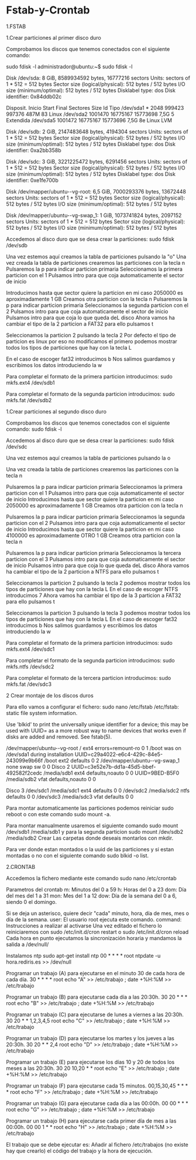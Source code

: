 # Fstab-y-Crontab
1.FSTAB

1.Crear particiones al primer disco duro

Comprobamos los discos que tenemos conectados con el siguiente comando:

sudo fdisk -l
administrador@ubuntu:~$ sudo fdisk -l

Disk /dev/sda: 8 GiB, 8589934592 bytes, 16777216 sectors
Units: sectors of 1 * 512 = 512 bytes
Sector size (logical/physical): 512 bytes / 512 bytes
I/O size (minimum/optimal): 512 bytes / 512 bytes
Disklabel type: dos
Disk identifier: 0x84ddb02c

Disposit.  Inicio   Start    Final Sectores  Size Id Tipo
/dev/sda1  *         2048   999423   997376  487M 83 Linux
/dev/sda2         1001470 16775167 15773698  7,5G  5 Extendida
/dev/sda5         1001472 16775167 15773696  7,5G 8e Linux LVM


Disk /dev/sdb: 2 GiB, 2147483648 bytes, 4194304 sectors
Units: sectors of 1 * 512 = 512 bytes
Sector size (logical/physical): 512 bytes / 512 bytes
I/O size (minimum/optimal): 512 bytes / 512 bytes
Disklabel type: dos
Disk identifier: 0xa2bb358b


Disk /dev/sdc: 3 GiB, 3221225472 bytes, 6291456 sectors
Units: sectors of 1 * 512 = 512 bytes
Sector size (logical/physical): 512 bytes / 512 bytes
I/O size (minimum/optimal): 512 bytes / 512 bytes
Disklabel type: dos
Disk identifier: 0xe1fe700b


Disk /dev/mapper/ubuntu--vg-root: 6,5 GiB, 7000293376 bytes, 13672448 sectors
Units: sectors of 1 * 512 = 512 bytes
Sector size (logical/physical): 512 bytes / 512 bytes
I/O size (minimum/optimal): 512 bytes / 512 bytes


Disk /dev/mapper/ubuntu--vg-swap_1: 1 GiB, 1073741824 bytes, 2097152 sectors
Units: sectors of 1 * 512 = 512 bytes
Sector size (logical/physical): 512 bytes / 512 bytes
I/O size (minimum/optimal): 512 bytes / 512 bytes



Accedemos al disco duro que se desa crear la particiones:
sudo fdisk /dev/sdb

Una vez estemos aquí creamos la tabla de particiones pulsando la "o"
Una vez creada la tabla de particiones crearemos las particiones con la tecla n
Pulsaremos la p para indicar particion primaria
Seleccionamos la primera particion con el 1
Pulsamos intro para que coja automaticamente el sector de inicio


Introducimos hasta que sector quiere la particion en mi caso 2050000 es aproximadamente 1 GB
Creamos otra particion con la tecla n
Pulsaremos la p para indicar particion primaria
Seleccionamos la segunda particion con el 2
Pulsamos intro para que coja automaticamente el sector de inicio
Pulsamos intro para que coja lo que queda deL disco
Ahora vamos ha cambiar el tipo de la 2 particion a FAT32 para ello pulsamos t


Seleccionamos la particion 2 pulsando la tecla 2
Por defecto el tipo de particion es linux por eso no modificamos el primero
podemos mostrar todos los tipos de particiones que hay con la tecla L


En el caso de escoger fat32 introducimos b
Nos salimos guardamos y escribimos los datos introduciendo la w

Para completar el formato de la primera particion introducimos:
sudo mkfs.ext4 /dev/sdb1


Para completar el formato de la segunda particion introducimos:
sudo mkfs.fat /dev/sdb2

1.Crear particiones al segundo disco duro

Comprobamos los discos que tenemos conectados con el siguiente comando:
sudo fdisk -l

Accedemos al disco duro que se desa crear la particiones:
sudo fdisk /dev/sdc

Una vez estemos aquí creamos la tabla de particiones pulsando la o

Una vez creada la tabla de particiones crearemos las particiones con la tecla n

Pulsaremos la p para indicar particion primaria
Seleccionamos la primera particion con el 1
Pulsamos intro para que coja automaticamente el sector de inicio
Introducimos hasta que sector quiere la particion en mi caso 2050000 es aproximadamente 1 GB
Creamos otra particion con la tecla n

Pulsaremos la p para indicar particion primaria
Seleccionamos la segunda particion con el 2
Pulsamos intro para que coja automaticamente el sector de inicio
Introducimos hasta que sector quiere la particion en mi caso 4100000 es aproximadamente OTRO 1 GB
Creamos otra particion con la tecla n

Pulsaremos la p para indicar particion primaria
Seleccionamos la tercera particion con el 3
Pulsamos intro para que coja automaticamente el sector de inicio
Pulsamos intro para que coja lo que queda deL disco
Ahora vamos ha cambiar el tipo de la 2 particion a NTFS para ello pulsamos t

Seleccionamos la particion 2 pulsando la tecla 2
podemos mostrar todos los tipos de particiones que hay con la tecla L
En el caso de escoger NTFS introducimos 7
Ahora vamos ha cambiar el tipo de la 3 particion a FAT32 para ello pulsamos t

Seleccionamos la particion 3 pulsando la tecla 3
podemos mostrar todos los tipos de particiones que hay con la tecla L
En el caso de escoger fat32 introducimos b
Nos salimos guardamos y escribimos los datos introduciendo la w

Para completar el formato de la primera particion introducimos:
sudo mkfs.ext4 /dev/sdc1

Para completar el formato de la segunda particion introducimos:
sudo mkfs.ntfs /dev/sdc2

Para completar el formato de la tercera particion introducimos:
sudo mkfs.fat /dev/sdc3

2 Crear montaje de los discos duros

Para ello vamos a configurar el fichero:
sudo nano /etc/fstab
/etc/fstab: static file system information.

Use 'blkid' to print the universally unique identifier for a
device; this may be used with UUID= as a more robust way to name devices
that works even if disks are added and removed. See fstab(5).

<file system> <mount point>   <type>  <options>       <dump>  <pass>
/dev/mapper/ubuntu--vg-root /               ext4    errors=remount-ro 0       1
/boot was on /dev/sda1 during installation
UUID=c29a4022-e6c4-429c-84e5-243099e9b66f /boot           ext2    defaults        0       2
/dev/mapper/ubuntu--vg-swap_1 none            swap    sw              0       0
Disco 2
UUID=c3e52e7b-dd1a-45d5-bbef-492582f2cedc       /media/sdb1     ext4    defaults,noauto         0       0
UUID=9BED-B5F0  /media/sdb2     vfat    defaults,noauto 0       0

Disco 3
/dev/sdc1       /media/sdc1     ext4    defaults        0       0
/dev/sdc2       /media/sdc2     ntfs    defaults        0       0
/dev/sdc3       /media/sdc3     vfat    defaults        0       0


Para montar automaticamente las particiones podemos reiniciar sudo reboot o con este comando sudo mount -a.

Para montar manualmente usaremos el siguiente comando sudo mount /dev/sdb1 /media/sdb1 y para la segunda particion sudo mount /dev/sdb2 /media/sdb2 Crear Las carpetas donde deseais montarlos con mkdir.

Para ver donde estan montados o la uuid de las particiones y si estan montadas o no con el siguiente comando
sudo blkid -o list.

2.CRONTAB

Accedemos la fichero mediante este comando
sudo nano /etc/crontab

Parametros del crontab
m: Minutos del 0 a 59
h: Horas del 0 a 23
dom: Día del mes del 1 a 31
mon: Mes del 1 a 12
dow: Día de la semana del 0 a 6, siendo 0 el domingo.

Si se deja un asterisco, quiere decir "cada" minuto, hora, día de mes, mes o día de la semana.
user: El usuario root ejecuta este comando.
command: Instrucciones a realizar al activarse
Una vez editado el fichero lo reiniciaremos con sudo /etc/init.d/cron restart o sudo /etc/init.d/cron reload
Cada hora en punto ejecutamos la sincronización horaria y mandamos la salida a /dev/null/


Instalamos ntp sudo apt-get install ntp
00 * * * * root ntpdate -u hora.rediris.es >> /dev/null

Programar un trabajo (A) para ejecutarse en el minuto 30 de cada hora de cada día.
30 * * * * root echo "A" >> /etc/trabajo ; date +%H:%M >> /etc/trabajo

Programar un trabajo (B) para ejecutarse cada día a las 20:30h.
30 20 * * * root echo "B" >> /etc/trabajo ; date +%H:%M >> /etc/trabajo

Programar un trabajo (C) para ejecutarse de lunes a viernes a las 20:30h.
30 20 * * 1,2,3,4,5 root echo "C" >> /etc/trabajo ; date +%H:%M >> /etc/trabajo

Programar un trabajo (D) para ejecutarse los martes y los jueves a las 20:30h.
30 20 * * 2,4 root echo "D" >> /etc/trabajo ; date +%H:%M >> /etc/trabajo

Programar un trabajo (E) para ejecutarse los días 10 y 20 de todos los meses a las 20:30h.
30 20 10,20 * * root echo "E" >> /etc/trabajo ; date +%H:%M >> /etc/trabajo

Programar un trabajo (F) para ejecutarse cada 15 minutos.
00,15,30,45 * * * * root echo "F" >> /etc/trabajo ; date +%H:%M >> /etc/trabajo

Programar un trabajo (G) para ejecutarse cada día a las 00:00h.
00 00 * * * root echo "G" >> /etc/trabajo ; date +%H:%M >> /etc/trabajo

Programar un trabajo (H) para ejecutarse cada primer día de mes a las 00:00h.
00 00 1 * * root echo "H" >> /etc/trabajo ; date +%H:%M >> /etc/trabajo

El trabajo que se debe ejecutar es:
Añadir al fichero /etc/trabajos (no existe hay que crearlo) el código del trabajo y la hora de ejecución.
